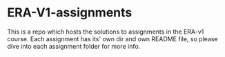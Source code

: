 # ERA-V1-assignments
This is a repo which hosts the solutions to assignments in the ERA-v1 course. Each assignment has its' own dir and own README file, so please dive into each assignment folder for more info.
